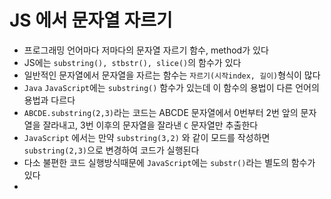 # JS 에서 문자열 자르기

- 프로그래밍 언어마다 저마다의 문자열 자르기 함수, method가 있다
- JS에는 `substring(), stbstr(), slice()`의 함수가 있다
- 일반적인 문자열에서 문자열을 자르는 함수는 `자르기(시작index, 길이)`형식이 많다
- `Java` `JavaScript`에는 `substring()` 함수가 있는데 이 함수의 용법이 다른 언어의 용법과 다르다
- `ABCDE.substring(2,3)`라는 코드는 ABCDE 문자열에서 0번부터 2번 앞의 문자열을 잘라내고, 3번 이후의 문자열을 잘라낸 `C` 문자열만 추출한다
- `JavaScript` 에서는 만약 `substring(3,2)` 와 같이 모드를 작성하면 `substring(2,3)`으로 변경하여 코드가 실행된다
- 다소 불편한 코드 실행방식때문에 `JavaScript`에는 `substr()`라는 별도의 함수가 있다
-
